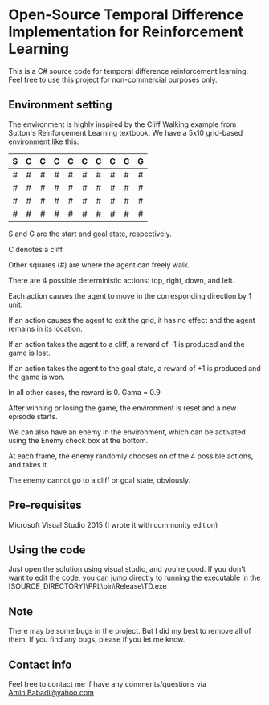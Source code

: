 # Open-Source Temporal Difference Implementation for Reinforcement Learning
This is a C# source code for temporal difference reinforcement learning.
Feel free to use this project for non-commercial purposes only.

## Environment setting
The environment is highly inspired by the Cliff Walking example from Sutton's Reinforcement Learning textbook.
We have a 5x10 grid-based environment like this:

| S | C | C | C | C | C | C | C | C | G |
|:-:|:-:|:-:|:-:|:-:|:-:|:-:|:-:|:-:|:-:|
| # | # | # | # | # | # | # | # | # | # |
| # | # | # | # | # | # | # | # | # | # |
| # | # | # | # | # | # | # | # | # | # |
| # | # | # | # | # | # | # | # | # | # |

S and G are the start and goal state, respectively.

C denotes a cliff.

Other squares (#) are where the agent can freely walk.

There are 4 possible deterministic actions: top, right, down, and left.

Each action causes the agent to move in the corresponding direction by 1 unit.

If an action causes the agent to exit the grid, it has no effect and the agent remains in its location.

If an action takes the agent to a cliff, a reward of -1 is produced and the game is lost.

If an action takes the agent to the goal state, a reward of +1 is produced and the game is won.

In all other cases, the reward is 0.
Gama = 0.9

After winning or losing the game, the environment is reset and a new episode starts.

We can also have an enemy in the environment, which can be activated using the Enemy check box at the bottom.

At each frame, the enemy randomly chooses on of the 4 possible actions, and takes it.

The enemy cannot go to a cliff or goal state, obviously.

## Pre-requisites 
Microsoft Visual Studio 2015 (I wrote it with community edition)

## Using the code
Just open the solution using visual studio, and you're good.
If you don't want to edit the code, you can jump directly to running the executable in the [SOURCE_DIRECTORY]\PRL\bin\Release\TD.exe

## Note
There may be some bugs in the project. But I did my best to remove all of them.
If you find any bugs, please if you let me know.

## Contact info
Feel free to contact me if have any comments/questions via Amin.Babadi@yahoo.com
